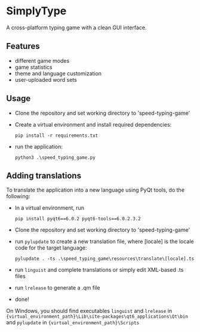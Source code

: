 # SimplyType

A cross-platform typing game with a clean GUI interface.

## Features

- different game modes
- game statistics
- theme and language customization
- user-uploaded word sets

## Usage

- Clone the repository and set working directory to 'speed-typing-game'
- Create a virtual environment and install required dependencies:

    ```console
    pip install -r requirements.txt
    ```

- run the application:

    ```console
    python3 .\speed_typing_game.py
    ```

## Adding translations

To translate the application into a new language using PyQt tools, do the following:

- In a virtual environment, run

    ```console
    pip install pyqt6==6.0.2 pyqt6-tools==6.0.2.3.2
    ```

- Clone the repository and set working directory to 'speed-typing-game'
- run `pylupdate` to create a new translation file, where [locale] is the locale code for the target language:

    ```console
    pylupdate . -ts .\speed_typing_game\resources\translate\[locale].ts
    ```

- run `linguist` and complete translations or simply edit XML-based .ts files
- run `lrelease` to generate a .qm file
- done!

On Windows, you should find executables `linguist` and `lrelease` in `{virtual_environment_path}\Lib\site-packages\qt6_applications\Qt\bin` and `pylupdate` in `{virtual_environment_path}\Scripts`
